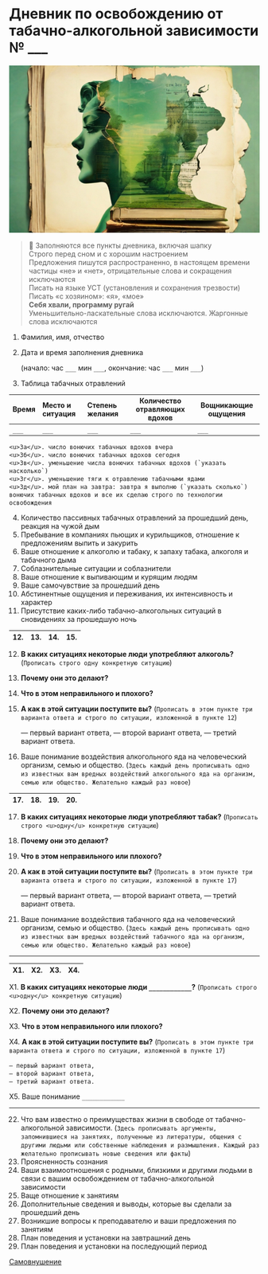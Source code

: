 # Дневник по освобождению от табачно-алкогольной зависимости № ___

![](./%D1%80%D0%B5%D1%81%D1%83%D1%80%D1%81%D1%8B/cover_card_00.jpg)

> 🚨 Заполняются все пункты дневника, включая шапку<br>Строго перед сном и с хорошим настроением<br>Предложения пишутся распространенно, в настоящем времени частицы «не» и «нет», отрицательные слова и сокращения исключаются<br>Писать на языке УСТ (установления и сохранения трезвости)<br>Писать «с хозяином»: «я», «мое»<br>**Себя хвали, программу ругай**<br>Уменьшительно-ласкательные слова исключаются. Жаргонные слова исключаются

1. Фамилия, имя, отчество
2. Дата и время заполнения дневника

    (начало: час `___` мин `___`, окончание: час `___` мин `___`)
3. Таблица табачных отравлений


| Время | Место и ситуация | Степень желания | Количество отравляющих вдохов | Вощникающие ощущения |
|-------|:-----------------|:----------------|-------------------------------|----------------------|
| `___` | `___`            | `___`           | `___`                         | `___`                |


    <u>3а</u>. число вонючих табачных вдохов вчера
    <u>3б</u>. число вонючих табачных вдохов сегодня
    <u>3в</u>. уменьшение числа вонючих табачных вдохов (`указать насколько`)
    <u>3г</u>. уменьшение тяги к отравлению табачными ядами
    <u>3д</u>. мой план на завтра: завтра я выполню (`указать сколько`) вонючих табачных вдохов и все их сделаю строго по технологии освобождения


4. Количество пассивных табачных отравлений за прошедший день, реакция на чужой дым
5. Пребывание в компаниях пьющих и курильщиков, отношение к предложениям выпить и закурить
6. Ваше отношение к алкоголю и табаку, к запаху табака, алкоголя и табачного дыма
7. Соблазнительные ситуации и соблазнители
8. Ваше отношение к выпивающим и курящим людям
9. Ваше самочувствие за прошедший день
10. Абстинентные ощущения и переживания, их интенсивность и характер
11. Присутствие каких-либо табачно-алкогольных ситуаций в сновидениях за прошедшую ночь


| 12. | 13. | 14. | 15. |
|-----|-----|-----|-----|


12. **В каких ситуациях некоторые люди употребляют алкоголь?** (`Прописать строго одну конкретную ситуацию`)
13. **Почему они это делают?**
14. **Что в этом неправильного и плохого?**
15. **А как в этой ситуации поступите вы?** (`Прописать в этом пункте три варианта ответа и строго по ситуации, изложенной в пункте 12`)

    — первый вариант ответа,
    — второй вариант ответа,
    — третий вариант ответа.


16. Ваше понимание воздействия алкогольного яда на человеческий организм, семью и общество. (`Здесь каждый день прописывать одно из известных вам вредных воздействий алкогольного яда на организм, семью или общество. Желательно каждый раз новое`)

| 17. | 18. | 19. | 20. |
|-----|-----|-----|-----|
17. **В каких ситуациях некоторые люди употребляют табак?** (`Прописать строго <u>одну</u> конкретную ситуацию`)
18. **Почему они это делают?**
19. **Что в этом неправильного или плохого?**
20. **А как в этой ситуации поступите вы?** (`Прописать в этом пункте три варианта ответа и строго по ситуации, изложенной в пункте 17`)

    — первый вариант ответа,
    — второй вариант ответа,
    — третий вариант ответа.


21. Ваше понимание воздействия табачного яда на человеческий организм, семью и общество. (`Здесь каждый день прописывать одно из известных вам вредных воздействий табачного яда на организм, семью или общество. Желательно каждый раз новое`)


-------
| X1. | X2. | X3. | X4. |
|-----|-----|-----|-----|

X1. **В каких ситуациях некоторые люди `____________`?** (`Прописать строго <u>одну</u> конкретную ситуацию`)

X2. **Почему они это делают?**

X3. **Что в этом неправильного или плохого?**

X4. **А как в этой ситуации поступите вы?** (`Прописать в этом пункте три варианта ответа и строго по ситуации, изложенной в пункте 17`)

    — первый вариант ответа,
    — второй вариант ответа,
    — третий вариант ответа.

X5. Ваше понимание `____________`

-------

22. Что вам известно о преимуществах жизни в свободе от табачно-алкогольной зависимости. (`Здесь прописывать аргументы, запомнившиеся на занятиях, полученные из литературы, общения с другими людьми или собственные наблюдения и размышления. Каждый раз желательно прописывать новые сведения или факты`)
23. Проясненность сознания
24. Ваши взаимоотношения с родными, близкими и другими людьми в связи с вашим освобождением от табачно-алкогольной зависимости
25. Ваще отношение к занятиям
26. Дополнительные сведения и выводы, которые вы сделали за прошедший день
27. Возникшие вопросы к преподавателю и ваши предложения по занятиям
28. План поведения и установки на завтрашний день
29. План поведения и установки на последующий период

[Самовнушение](./../%D1%82%D0%B5%D0%BA%D1%81%D1%82%20%D1%81%D0%B0%D0%BC%D0%BE%D0%B2%D0%BD%D1%83%D1%88%D0%B5%D0%BD%D0%B8%D1%8F/README.md)